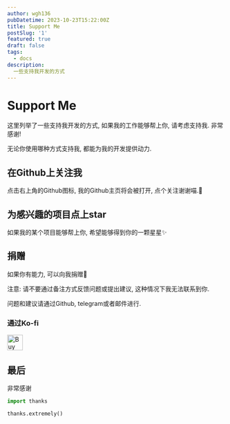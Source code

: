 ```yaml
---
author: wgh136
pubDatetime: 2023-10-23T15:22:00Z
title: Support Me
postSlug: '1'
featured: true
draft: false
tags:
  - docs
description:
  一些支持我开发的方式
---
```


# Support Me

这里列举了一些支持我开发的方式, 如果我的工作能够帮上你, 请考虑支持我. 非常感谢!

无论你使用哪种方式支持我, 都能为我的开发提供动力.

## 在Github上关注我

点击右上角的Github图标, 我的Github主页将会被打开, 点个关注谢谢喵.🥰

## 为感兴趣的项目点上star

如果我的某个项目能够帮上你, 希望能够得到你的一颗星星✨

## 捐赠

如果你有能力, 可以向我捐赠🎁

注意: 请不要通过备注方式反馈问题或提出建议, 这种情况下我无法联系到你.

问题和建议请通过Github, telegram或者邮件进行.

### 通过Ko-fi

<a href='https://ko-fi.com/T6T0QD7T0' target='_blank'><img height='36' style='border:0px;height:36px;' src='https://storage.ko-fi.com/cdn/kofi2.png?v=3' border='0' alt='Buy Me a Coffee at ko-fi.com' /></a>

## 最后

非常感谢
```python
import thanks

thanks.extremely()
```